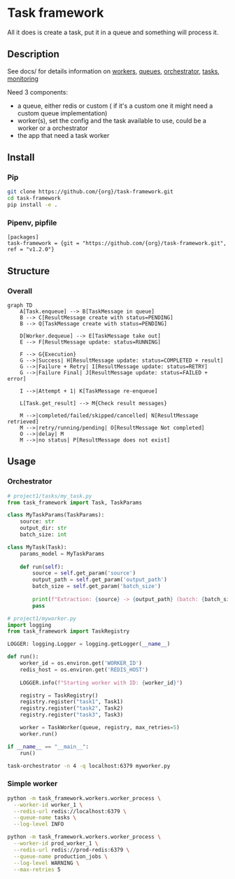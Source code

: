 # Task framework

All it does is create a task, put it in a queue and something will process it.


## Description
See docs/ for details information on [workers](docs/worker.md), [queues](docs/queue.md), [orchestrator](docs/orchestrator.md), [tasks](docs/task.md), [monitoring](docs/monitoring.md)

Need 3 components:
- a queue, either redis or custom ( if it's a custom one it might need a custom queue implementation)
- worker(s), set the config and the task available to use, could be a worker or a orchestrator
- the app that need a task worker

## Install
### Pip
```sh
git clone https://github.com/{org}/task-framework.git
cd task-framework
pip install -e . 
```

### Pipenv, pipfile
```
[packages]
task-framework = {git = "https://github.com/{org}/task-framework.git", ref = "v1.2.0"}
```
## Structure

### Overall

```mermaid
graph TD
    A[Task.enqueue] --> B[TaskMessage in queue]
    B --> C[ResultMessage create with status=PENDING]
    B --> Q[TaskMessage create with status=PENDING]

    D[Worker.dequeue] --> E[TaskMessage take out]
    E --> F[ResultMessage update: status=RUNNING]
    
    F --> G{Execution}
    G -->|Success| H[ResultMessage update: status=COMPLETED + result]
    G -->|Failure + Retry| I[ResultMessage update: status=RETRY]
    G -->|Failure Final| J[ResultMessage update: status=FAILED + error]
    
    I -->|Attempt + 1| K[TaskMessage re-enqueue]

    L[Task.get_result] --> M{Check result messages}
    
    M -->|completed/failed/skipped/cancelled| N[ResultMessage retrieved]
    M -->|retry/running/pending| O[ResultMessage Not completed]
    O -->|delay| M
    M -->|no status| P[ResultMessage does not exist]
```

## Usage

### Orchestrator
```python
# project1/tasks/my_task.py
from task_framework import Task, TaskParams

class MyTaskParams(TaskParams):
    source: str
    output_dir: str
    batch_size: int

class MyTask(Task):
    params_model = MyTaskParams
    
    def run(self):
        source = self.get_param('source')
        output_path = self.get_param('output_path')
        batch_size = self.get_param('batch_size')
        
        print(f"Extraction: {source} -> {output_path} (batch: {batch_size})")
        pass
```

```python
# project1/myworker.py
import logging
from task_framework import TaskRegistry

LOGGER: logging.Logger = logging.getLogger(__name__)

def run():
    worker_id = os.environ.get('WORKER_ID')
    redis_host = os.environ.get('REDIS_HOST')
    
    LOGGER.info(f"Starting worker with ID: {worker_id}")

    registry = TaskRegistry()
    registry.register("task1", Task1)
    registry.register("task2", Task2)
    registry.register("task3", Task3)

    worker = TaskWorker(queue, registry, max_retries=5)
    worker.run()

if __name__ == "__main__":
    run()
```
        

```sh
task-orchestrator -n 4 -q localhost:6379 myworker.py
```

### Simple worker

```sh
python -m task_framework.workers.worker_process \
  --worker-id worker_1 \
  --redis-url redis://localhost:6379 \
  --queue-name tasks \
  --log-level INFO
``` 

```sh
python -m task_framework.workers.worker_process \
  --worker-id prod_worker_1 \
  --redis-url redis://prod-redis:6379 \
  --queue-name production_jobs \
  --log-level WARNING \
  --max-retries 5
```